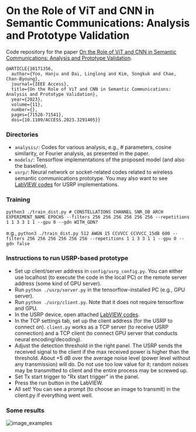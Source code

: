 # On the Role of ViT and CNN in Semantic Communications: Analysis and Prototype Validation

Code repository for the paper [On the Role of ViT and CNN in Semantic Communications: Analysis and Prototype Validation](https://ieeexplore.ieee.org/document/10171356).
```
@ARTICLE{10171356,
  author={Yoo, Hanju and Dai, Linglong and Kim, Songkuk and Chae, Chan-Byoung},
  journal={IEEE Access}, 
  title={On the Role of ViT and CNN in Semantic Communications: Analysis and Prototype Validation}, 
  year={2023},
  volume={11},
  number={},
  pages={71528-71541},
  doi={10.1109/ACCESS.2023.3291405}}
```

### Directories
- `analysis/`: Codes for various analysis, e.g., # parameters, cosine similarity, or Fourier analysis, as presented in the paper.
- `models/`: Tensorflow implementations of the proposed model (and also the baseline).
- `usrp/`: Neural network or socket-related codes related to wireless semantic communications prototype. You may also want to see [LabVIEW codes](https://github.com/kmsiapps/Semantic-Communications-with-a-Vision-Transformer/releases/tag/USRP) for USRP implementations.  

### Training
`python3 ./train_dist.py #_CONSTELLATIONS CHANNEL SNR_DB ARCH EXPERIMENT_NAME EPOCHS --filters 256 256 256 256 256 256 --repetitions 1 1 3 3 1 1 --gpu 0 --gdn WITH_GDN?`

e.g., `python3 ./train_dist.py 512 AWGN 15 CCVVCC CCVVCC_15dB 600 --filters 256 256 256 256 256 256 --repetitions 1 1 3 3 1 1 --gpu 0 --gdn false`

### Instructions to run USRP-based prototype
- Set up client/server address in `config/usrp_config.py`. You can either use localhost (to execute the code in the local PC) or the remote server address (some kind of GPU server). 
- Run `python ./usrp/server.py` in the tensorflow-installed PC (e.g., GPU server).
- Run `python ./usrp/client.py`. Note that it does not require tensorflow and GPU.
- In the USRP device, open attached [LabVIEW codes](https://github.com/kmsiapps/Semantic-Communications-with-a-Vision-Transformer/releases/tag/USRP).
- In the TCP settings tab, set up the client address (for the USRP to connect on). `client.py` works as a TCP server (to receive USRP connection) and a TCP client (to connect GPU server that conducts neural encoding/decoding). 
- Adjust the detection threshold in the right panel. The USRP sends the received signal to the client if the max received power is higher than the threshold. About +5 dB over the average noise level (power level without any transmission) will do. Do not use too low value for it; random noises may be transmitted to client and the entire process may be screwed up.
- Set Tx start trigger to "Rx start trigger" in the panel.
- Press the run button in the LabVIEW.
- All set! You can see a prompt (to choose an image to transmit) in the client.py if everything went well.

### Some results
![image_examples](https://user-images.githubusercontent.com/23615360/213404386-df8c94ea-0a4a-4b82-a764-8418fc67d2e0.png)
